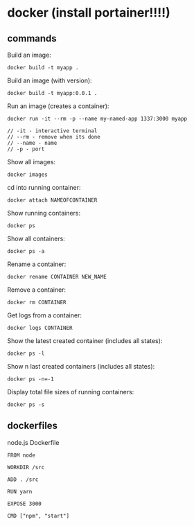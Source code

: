 # docker (install portainer!!!!)

## commands

Build an image:
```
docker build -t myapp .
```

Build an image (with version):
```
docker build -t myapp:0.0.1 .
```

Run an image (creates a container):
```
docker run -it --rm -p --name my-named-app 1337:3000 myapp

// -it - interactive terminal
// --rm - remove when its done
// --name - name
// -p - port
```

Show all images:
```
docker images
```

cd into running container:
```
docker attach NAMEOFCONTAINER
```


Show running containers:
```
docker ps
```
Show all containers:
```
docker ps -a
```

Rename a container:
```
docker rename CONTAINER NEW_NAME
```

Remove a container:
```
docker rm CONTAINER
```

Get logs from a container:
```
docker logs CONTAINER
```

Show the latest created container (includes all states):
```
docker ps -l
```

Show n last created containers (includes all states):
```
docker ps -n=-1
```

Display total file sizes of running containers:
```
docker ps -s
```

## dockerfiles

node.js Dockerfile
```
FROM node

WORKDIR /src

ADD . /src

RUN yarn

EXPOSE 3000

CMD ["npm", "start"]
```
